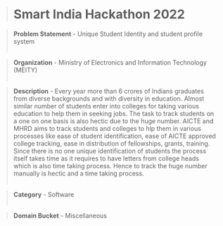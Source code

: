 > # Smart India Hackathon 2022

> **Problem Statement** - Unique Student Identity and student profile system <br> <br>

> **Organization** - Ministry of Electronics and Information Technology (MEITY) <br> <br>

> **Description** - Every year more than 6 crores of Indians graduates from diverse backgrounds and with diversity in education. Almost similar number of students enter into colleges for taking various education to help them in seeking jobs. The task to track students on a one on one basis is also hectic due to the huge number. AICTE and MHRD aims to track students and colleges to hlp them in various processes like ease of student identification, ease of AICTE approved college tracking, ease in distribution of fellowships, grants, training. Since there is no one unique identification of students the process itself takes time as it requires to have letters from college heads which is also time taking process. Hence to track the huge number manually is hectic and a time taking process. <br> <br>

> **Category** - Software <br> <br>

> **Domain Bucket**	- Miscellaneous

